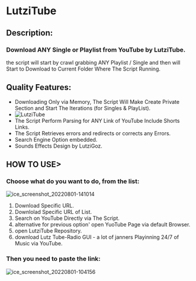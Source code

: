 # LutziTube
## Description:
### Download ANY Single or Playlist from YouTube by LutziTube.
the script will start by crawl grabbing ANY Playlist / Single and then will Start to Download to Current Folder Where The Script Running.

## Quality Features:
* Downloading Only via Memory, The Script Will Make Create Private Section and Start The Iterations (for Singles & PlayList).
* ![LutziTube](https://user-images.githubusercontent.com/45577616/182126852-db903747-6012-423f-85b0-0d6fec00d551.gif)
* The Script Perform Parsing for ANY Link of YouTube Include Shorts Links.
* The Script Retrieves errors and redirects or corrects any Errors.
* Search Engine Option embedded.
* Sounds Effects Design by LutziGoz.


## HOW TO USE>
### Choose what do you want to do, from the list:
![ice_screenshot_20220801-141014](https://user-images.githubusercontent.com/45577616/182135702-2eb30172-f7fa-4ae1-aafe-6695c64751a3.png)

1. Download Specific URL.
2. Downlolad Specific URL of List.
3. Search on YouTube Directly via The Script.
4. alternative for previous option' open YuoTube Page via default Browser.
5. open LutziTube Repository.
6. download Lutz Tube-Radio GUI - a lot of janners Playinning 24/7 of Music via YouTube.
### Then you need to paste the link:
![ice_screenshot_20220801-104156](https://user-images.githubusercontent.com/45577616/182098424-3e84d1e3-8276-44a5-863d-81d4c137ebcf.png)
